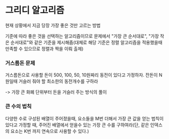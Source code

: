 # 그리디 알고리즘

현재 상황에서 지금 당장 가장 좋은 것만 고르는 방법

기준에 따라 좋은 것을 선택하는 알고리즘이므로 문제에서 "가장 큰 순서대로", "가장 작은 순서대로"와 같은 기준을 제시해줌(대체로 해당 기준은 정렬 알고리즘을 적용했을때 만족할 수 있으므로 정렬과 짝을 이뤄 출제)



### 거스름돈 문제

거스름돈으로 사용할 돈이 500, 100, 50, 10원짜리 동전이 있다고 가정하자. 잔돈이 N원일때 거슬러 줘야 할 최소한의 동전개수를 구하라

-> 가장 큰 화폐 단위부터 돈을 거슬러 주는 방식의 풀이



### 큰 수의 법칙
다양한 수로 구성된 배열이 주어졌을때, 요소들을 M번 더해서 가장 큰 값을 얻는 법칙이 있다고 가정할 때, 주어진 배열에서 얻을수 있는 가장 큰 수를 구하여라(단, 같은 인덱스의 요소는 K번 까지 연속으로 사용할 수 있다.)










